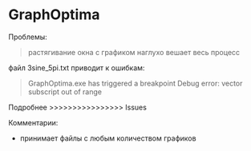 # GraphOptima
Проблемы:
>растягивание окна с графиком наглухо вешает весь процесс

 файл 3sine_5pi.txt приводит к ошибкам:
> GraphOptima.exe has triggered a breakpoint
> Debug error: vector subscript out of range

Подробнее >>>>>>>>>>>>>>>> Issues

Комментарии:
- принимает файлы с любым количеством графиков
